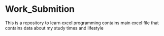 # Work_Submition
This is a repository to learn excel programming contains main excel file that contains data about my study times and lifestyle
